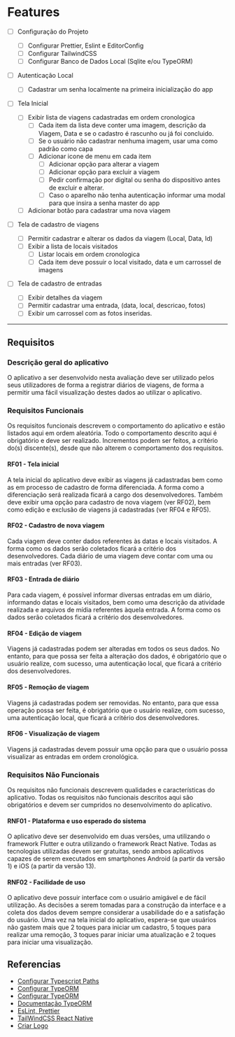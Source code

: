 # Features

- [ ] Configuração do Projeto
  - [ ] Configurar Prettier, Eslint e EditorConfig
  - [ ] Configurar TailwindCSS
  - [ ] Configurar Banco de Dados Local (Sqlite e/ou TypeORM)

- [ ] Autenticação Local
  - [ ] Cadastrar um senha localmente na primeira inicialização do app

- [ ] Tela Inicial
  - [ ] Exibir lista de viagens cadastradas em ordem cronologica
    - [ ] Cada item da lista deve conter uma imagem, descrição da Viagem, Data e se o cadastro é rascunho ou já foi concluido.
    - [ ] Se o usuário não cadastrar nenhuma imagem, usar uma como padrão como capa
    - [ ] Adicionar icone de menu em cada item
      - [ ] Adicionar opção para alterar a viagem
      - [ ] Adicionar opção para excluir a viagem
      - [ ] Pedir confirmação por digital ou senha do dispositivo antes de excluir e alterar.
      - [ ] Caso o aparelho não tenha autenticação informar uma modal para que insira a senha master do app
  - [ ] Adicionar botão para cadastrar uma nova viagem
- [ ] Tela de cadastro de viagens

  - [ ] Permitir cadastrar e alterar os dados da viagem (Local, Data, Id)
  - [ ] Exibir a lista de locais visitados
    - [ ] Listar locais em ordem cronologica
    - [ ] Cada item deve possuir o local visitado, data e um carrossel de imagens

- [ ] Tela de cadastro de entradas
  - [ ] Exibir detalhes da viagem
  - [ ] Permitir cadastrar uma entrada, (data, local, descricao, fotos)
  - [ ] Exibir um carrossel com as fotos inseridas.

---

## Requisitos

### Descrição geral do aplicativo

O aplicativo a ser desenvolvido nesta avaliação deve ser utilizado pelos seus utilizadores de forma a registrar diários de viagens, de forma a permitir uma fácil visualização destes dados ao utilizar o aplicativo.

### Requisitos Funcionais

Os requisitos funcionais descrevem o comportamento do aplicativo e estão listados aqui em ordem aleatória. Todo o comportamento descrito aqui é obrigatório e deve ser realizado. Incrementos podem ser feitos, a critério do(s) discente(s), desde que não alterem o comportamento dos requisitos.

#### RF01 - Tela inicial

A tela inicial do aplicativo deve exibir as viagens já cadastradas bem como as em processo de cadastro de forma diferenciada. A forma como a diferenciação será realizada ficará a cargo dos desenvolvedores. Também deve exibir uma opção para cadastro de nova viagem (ver RF02), bem como edição e exclusão de viagens já cadastradas (ver RF04 e RF05).

#### RF02 - Cadastro de nova viagem

Cada viagem deve conter dados referentes às datas e locais visitados. A forma como os dados serão coletados ficará a critério dos desenvolvedores. Cada diário de uma viagem deve contar com uma ou mais entradas (ver RF03).

#### RF03 - Entrada de diário

Para cada viagem, é possível informar diversas entradas em um diário, informando datas e locais visitados, bem como uma descrição da atividade realizada e arquivos de mídia referentes àquela entrada. A forma como os dados serão coletados ficará a critério dos desenvolvedores.

#### RF04 - Edição de viagem

Viagens já cadastradas podem ser alteradas em todos os seus dados. No entanto, para que possa ser feita a alteração dos dados, é obrigatório que o usuário realize, com sucesso, uma autenticação local, que ficará a critério dos desenvolvedores.

#### RF05 - Remoção de viagem

Viagens já cadastradas podem ser removidas. No entanto, para que essa operação possa ser feita, é obrigatório que o usuário realize, com sucesso, uma autenticação local, que ficará a critério dos desenvolvedores.

#### RF06 - Visualização de viagem

Viagens já cadastradas devem possuir uma opção para que o usuário possa visualizar as entradas em ordem cronológica.

### Requisitos Não Funcionais

Os requisitos não funcionais descrevem qualidades e características do aplicativo. Todas os requisitos não funcionais descritos aqui são obrigatórios e devem ser cumpridos no desenvolvimento do aplicativo.

#### RNF01 - Plataforma e uso esperado do sistema

O aplicativo deve ser desenvolvido em duas versões, uma utilizando o framework Flutter e outra utilizando o framework React Native. Todas as tecnologias utilizadas devem ser gratuitas, sendo ambos aplicativos capazes de serem executados em smartphones Android (a partir da versão 1) e iOS (a partir da versão 13).

#### RNF02 - Facilidade de uso

O aplicativo deve possuir interface com o usuário amigável e de fácil utilização. As decisões a serem tomadas para a construção da interface e a coleta dos dados devem sempre considerar a usabilidade do e a satisfação do usuário. Uma vez na tela inicial do aplicativo, espera-se que usuários não gastem mais que 2 toques para iniciar um cadastro, 5 toques para realizar uma remoção, 3 toques parar iniciar uma atualização e 2 toques para iniciar uma visualização.

## Referencias

- [Configurar Typescript Paths](https://reactnative.dev/docs/typescript)
- [Configurar TypeORM](https://dev.to/jgabriel1/expo-sqlite-typeorm-4mn8)
- [Configurar TypeORM](https://github.com/DeividFrancis/poc-expo-typeorm/)
- [Documentação TypeORM](https://typeorm.io/)
- [EsLint, Prettier](https://www.youtube.com/watch?v=e_nJ5DxZ900)
- [TailWindCSS React Native](https://www.nativewind.dev/)
- [Criar Logo](https://designs.ai/logomaker)
